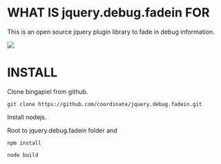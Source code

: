 WHAT IS jquery.debug.fadein FOR
==========

This is an open source jquery plugin library to fade in debug information.

![](http://www.baidu.com/img/bdlogo.gif) 

INSTALL
==========

Clone bingapiel from github.

    git clone https://github.com/coordinate/jquery.debug.fadein.git

Install nodejs.

Root to jquery.debug.fadein folder and 

    npm install

    node build


